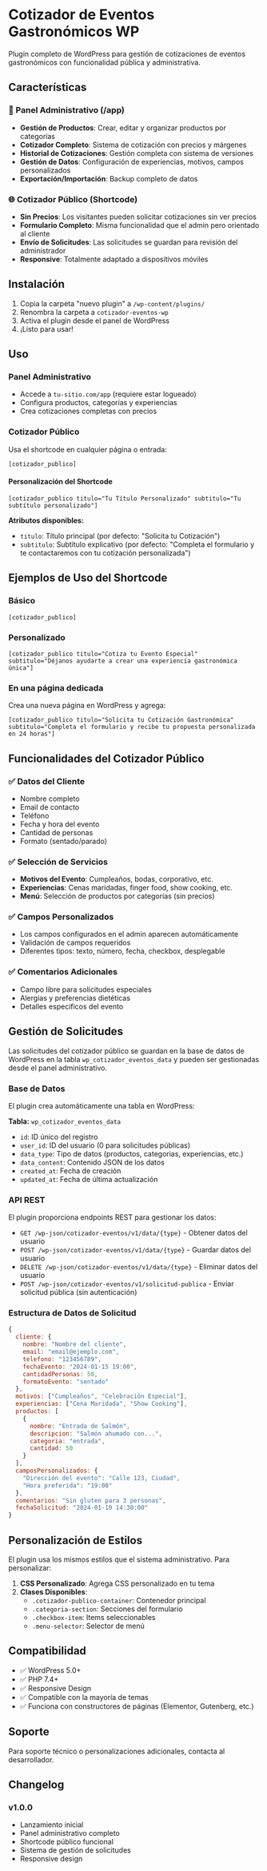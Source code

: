 # Cotizador de Eventos Gastronómicos WP

Plugin completo de WordPress para gestión de cotizaciones de eventos gastronómicos con funcionalidad pública y administrativa.

## Características

### 🔧 Panel Administrativo (/app)
- **Gestión de Productos**: Crear, editar y organizar productos por categorías
- **Cotizador Completo**: Sistema de cotización con precios y márgenes
- **Historial de Cotizaciones**: Gestión completa con sistema de versiones
- **Gestión de Datos**: Configuración de experiencias, motivos, campos personalizados
- **Exportación/Importación**: Backup completo de datos

### 🌐 Cotizador Público (Shortcode)
- **Sin Precios**: Los visitantes pueden solicitar cotizaciones sin ver precios
- **Formulario Completo**: Misma funcionalidad que el admin pero orientado al cliente
- **Envío de Solicitudes**: Las solicitudes se guardan para revisión del administrador
- **Responsive**: Totalmente adaptado a dispositivos móviles

## Instalación

1. Copia la carpeta "nuevo plugin" a `/wp-content/plugins/`
2. Renombra la carpeta a `cotizador-eventos-wp`
3. Activa el plugin desde el panel de WordPress
4. ¡Listo para usar!

## Uso

### Panel Administrativo
- Accede a `tu-sitio.com/app` (requiere estar logueado)
- Configura productos, categorías y experiencias
- Crea cotizaciones completas con precios

### Cotizador Público
Usa el shortcode en cualquier página o entrada:

```
[cotizador_publico]
```

#### Personalización del Shortcode
```
[cotizador_publico titulo="Tu Título Personalizado" subtitulo="Tu subtítulo personalizado"]
```

**Atributos disponibles:**
- `titulo`: Título principal (por defecto: "Solicita tu Cotización")
- `subtitulo`: Subtítulo explicativo (por defecto: "Completa el formulario y te contactaremos con tu cotización personalizada")

## Ejemplos de Uso del Shortcode

### Básico
```
[cotizador_publico]
```

### Personalizado
```
[cotizador_publico titulo="Cotiza tu Evento Especial" subtitulo="Déjanos ayudarte a crear una experiencia gastronómica única"]
```

### En una página dedicada
Crea una nueva página en WordPress y agrega:
```
[cotizador_publico titulo="Solicita tu Cotización Gastronómica" subtitulo="Completa el formulario y recibe tu propuesta personalizada en 24 horas"]
```

## Funcionalidades del Cotizador Público

### ✅ Datos del Cliente
- Nombre completo
- Email de contacto
- Teléfono
- Fecha y hora del evento
- Cantidad de personas
- Formato (sentado/parado)

### ✅ Selección de Servicios
- **Motivos del Evento**: Cumpleaños, bodas, corporativo, etc.
- **Experiencias**: Cenas maridadas, finger food, show cooking, etc.
- **Menú**: Selección de productos por categorías (sin precios)

### ✅ Campos Personalizados
- Los campos configurados en el admin aparecen automáticamente
- Validación de campos requeridos
- Diferentes tipos: texto, número, fecha, checkbox, desplegable

### ✅ Comentarios Adicionales
- Campo libre para solicitudes especiales
- Alergias y preferencias dietéticas
- Detalles específicos del evento

## Gestión de Solicitudes

Las solicitudes del cotizador público se guardan en la base de datos de WordPress en la tabla `wp_cotizador_eventos_data` y pueden ser gestionadas desde el panel administrativo.

### Base de Datos

El plugin crea automáticamente una tabla en WordPress:

**Tabla:** `wp_cotizador_eventos_data`
- `id`: ID único del registro
- `user_id`: ID del usuario (0 para solicitudes públicas)
- `data_type`: Tipo de datos (productos, categorias, experiencias, etc.)
- `data_content`: Contenido JSON de los datos
- `created_at`: Fecha de creación
- `updated_at`: Fecha de última actualización

### API REST

El plugin proporciona endpoints REST para gestionar los datos:

- `GET /wp-json/cotizador-eventos/v1/data/{type}` - Obtener datos del usuario
- `POST /wp-json/cotizador-eventos/v1/data/{type}` - Guardar datos del usuario
- `DELETE /wp-json/cotizador-eventos/v1/data/{type}` - Eliminar datos del usuario
- `POST /wp-json/cotizador-eventos/v1/solicitud-publica` - Enviar solicitud pública (sin autenticación)

### Estructura de Datos de Solicitud
```javascript
{
  cliente: {
    nombre: "Nombre del cliente",
    email: "email@ejemplo.com",
    telefono: "123456789",
    fechaEvento: "2024-01-15 19:00",
    cantidadPersonas: 50,
    formatoEvento: "sentado"
  },
  motivos: ["Cumpleaños", "Celebración Especial"],
  experiencias: ["Cena Maridada", "Show Cooking"],
  productos: [
    {
      nombre: "Entrada de Salmón",
      descripcion: "Salmón ahumado con...",
      categoria: "entrada",
      cantidad: 50
    }
  ],
  camposPersonalizados: {
    "Dirección del evento": "Calle 123, Ciudad",
    "Hora preferida": "19:00"
  },
  comentarios: "Sin gluten para 3 personas",
  fechaSolicitud: "2024-01-10 14:30:00"
}
```

## Personalización de Estilos

El plugin usa los mismos estilos que el sistema administrativo. Para personalizar:

1. **CSS Personalizado**: Agrega CSS personalizado en tu tema
2. **Clases Disponibles**:
   - `.cotizador-publico-container`: Contenedor principal
   - `.categoria-section`: Secciones del formulario
   - `.checkbox-item`: Items seleccionables
   - `.menu-selector`: Selector de menú

## Compatibilidad

- ✅ WordPress 5.0+
- ✅ PHP 7.4+
- ✅ Responsive Design
- ✅ Compatible con la mayoría de temas
- ✅ Funciona con constructores de páginas (Elementor, Gutenberg, etc.)

## Soporte

Para soporte técnico o personalizaciones adicionales, contacta al desarrollador.

## Changelog

### v1.0.0
- Lanzamiento inicial
- Panel administrativo completo
- Shortcode público funcional
- Sistema de gestión de solicitudes
- Responsive design
